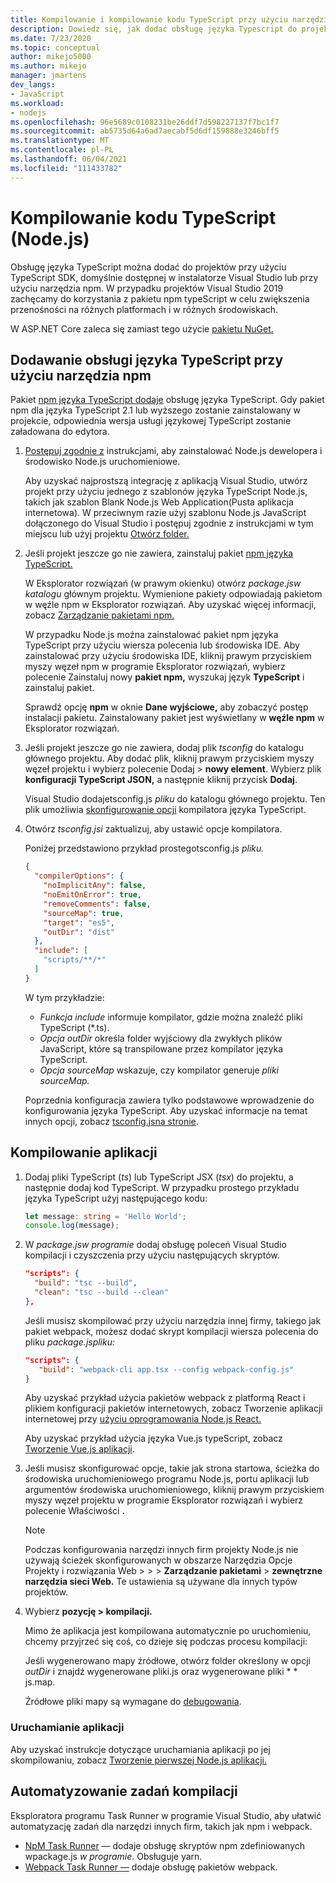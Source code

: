 ```yaml
---
title: Kompilowanie i kompilowanie kodu TypeScript przy użyciu narzędzia npm
description: Dowiedz się, jak dodać obsługę języka Typescript do projektów Visual Studio przy użyciu narzędzia Node Menedżer pakietów (npm).
ms.date: 7/23/2020
ms.topic: conceptual
author: mikejo5000
ms.author: mikejo
manager: jmartens
dev_langs:
- JavaScript
ms.workload:
- nodejs
ms.openlocfilehash: 96e5689c0108231be26ddf7d598227137f7bc1f7
ms.sourcegitcommit: ab5735d64a6ad7aecabf5d6df159888e3246bff5
ms.translationtype: MT
ms.contentlocale: pl-PL
ms.lasthandoff: 06/04/2021
ms.locfileid: "111433782"
---
```

# <a name="compile-typescript-code-nodejs"></a>Kompilowanie kodu TypeScript (Node.js)

Obsługę języka TypeScript można dodać do projektów przy użyciu TypeScript SDK, domyślnie dostępnej w instalatorze Visual Studio lub przy użyciu narzędzia npm. W przypadku projektów Visual Studio 2019 zachęcamy do korzystania z pakietu npm typeScript w celu zwiększenia przenośności na różnych platformach i w różnych środowiskach.

W ASP.NET Core zaleca się zamiast tego użycie [pakietu NuGet.](../javascript/compile-typescript-code-nuget.md)

## <a name="add-typescript-support-using-npm"></a>Dodawanie obsługi języka TypeScript przy użyciu narzędzia npm

Pakiet [npm języka TypeScript dodaje](https://www.npmjs.com/package/typescript) obsługę języka TypeScript. Gdy pakiet npm dla języka TypeScript 2.1 lub wyższego zostanie zainstalowany w projekcie, odpowiednia wersja usługi językowej TypeScript zostanie załadowana do edytora.

1. [Postępuj zgodnie z](../ide/quickstart-nodejs.md?toc=%252fvisualstudio%252fjavascript%252ftoc.json) instrukcjami, aby zainstalować Node.js dewelopera i środowisko Node.js uruchomieniowe.

   Aby uzyskać najprostszą integrację z aplikacją Visual Studio, utwórz projekt przy użyciu jednego z szablonów języka TypeScript Node.js, takich jak szablon Blank Node.js Web Application(Pusta aplikacja internetowa). W przeciwnym razie użyj szablonu Node.js JavaScript dołączonego do Visual Studio i postępuj zgodnie z instrukcjami w tym miejscu lub użyj projektu [Otwórz folder.](../javascript/develop-javascript-code-without-solutions-projects.md)

1. Jeśli projekt jeszcze go nie zawiera, zainstaluj pakiet [npm języka TypeScript.](https://www.npmjs.com/package/typescript)

   W Eksplorator rozwiązań (w prawym okienku) otwórz *package.jsw katalogu* głównym projektu. Wymienione pakiety odpowiadają pakietom w węźle npm w Eksplorator rozwiązań. Aby uzyskać więcej informacji, zobacz [Zarządzanie pakietami npm.](../javascript/npm-package-management.md)

   W przypadku Node.js można zainstalować pakiet npm języka TypeScript przy użyciu wiersza polecenia lub środowiska IDE. Aby zainstalować przy użyciu środowiska IDE, kliknij prawym przyciskiem myszy węzeł npm w programie Eksplorator rozwiązań, wybierz polecenie Zainstaluj nowy **pakiet npm,** wyszukaj język **TypeScript** i zainstaluj pakiet.

   Sprawdź opcję **npm** w oknie **Dane wyjściowe,** aby zobaczyć postęp instalacji pakietu. Zainstalowany pakiet jest wyświetlany w **węźle npm** w Eksplorator rozwiązań.

1. Jeśli projekt jeszcze go nie zawiera, dodaj plik *tsconfig* do katalogu głównego projektu. Aby dodać plik, kliknij prawym przyciskiem myszy węzeł projektu i wybierz polecenie Dodaj > **nowy element**. Wybierz plik **konfiguracji TypeScript JSON,** a następnie kliknij przycisk **Dodaj**.

   Visual Studio dodajetsconfig.js *pliku* do katalogu głównego projektu. Ten plik umożliwia [skonfigurowanie opcji](https://www.typescriptlang.org/docs/handbook/tsconfig-json.html) kompilatora języka TypeScript.

1. Otwórz *tsconfig.jsi* zaktualizuj, aby ustawić opcje kompilatora.

   Poniżej przedstawiono przykład prostegotsconfig.js *pliku.*

   ```json
   {
     "compilerOptions": {
       "noImplicitAny": false,
       "noEmitOnError": true,
       "removeComments": false,
       "sourceMap": true,
       "target": "es5",
       "outDir": "dist"
     },
     "include": [
       "scripts/**/*"
     ]
   }
   ```

   W tym przykładzie:
   - *Funkcja include* informuje kompilator, gdzie można znaleźć pliki TypeScript (*.ts).
   - *Opcja outDir* określa folder wyjściowy dla zwykłych plików JavaScript, które są transpilowane przez kompilator języka TypeScript.
   - *Opcja sourceMap* wskazuje, czy kompilator generuje *pliki sourceMap.*

   Poprzednia konfiguracja zawiera tylko podstawowe wprowadzenie do konfigurowania języka TypeScript. Aby uzyskać informacje na temat innych opcji, zobacz [tsconfig.jsna stronie](https://www.typescriptlang.org/docs/handbook/tsconfig-json.html).

## <a name="build-the-application"></a>Kompilowanie aplikacji

1. Dodaj pliki TypeScript (*ts*) lub TypeScript JSX (*tsx*) do projektu, a następnie dodaj kod TypeScript. W przypadku prostego przykładu języka TypeScript użyj następującego kodu:

   ```typescript
   let message: string = 'Hello World';
   console.log(message);
   ```

1. W *package.jsw programie* dodaj obsługę poleceń Visual Studio kompilacji i czyszczenia przy użyciu następujących skryptów.

   ```json
   "scripts": {
     "build": "tsc --build",
     "clean": "tsc --build --clean"
   },
   ```

   Jeśli musisz skompilować przy użyciu narzędzia innej firmy, takiego jak pakiet webpack, możesz dodać skrypt kompilacji wiersza polecenia do pliku *package.jspliku:*

   ```json
   "scripts": {
      "build": "webpack-cli app.tsx --config webpack-config.js"
   }
   ```

   Aby uzyskać przykład użycia pakietów webpack z platformą React i plikiem konfiguracji pakietów internetowych, zobacz Tworzenie aplikacji internetowej przy [użyciu oprogramowania Node.js React.](../javascript/tutorial-nodejs-with-react-and-jsx.md)

   Aby uzyskać przykład użycia języka Vue.js typeScript, zobacz [Tworzenie Vue.js aplikacji](/javascript/create-application-with-vuejs).

1. Jeśli musisz skonfigurować opcje, takie jak strona startowa, ścieżka do środowiska uruchomieniowego programu Node.js, portu aplikacji lub argumentów środowiska uruchomieniowego, kliknij prawym przyciskiem myszy węzeł projektu w programie Eksplorator rozwiązań i wybierz polecenie Właściwości **.**

   >[!NOTE]
   > Podczas konfigurowania narzędzi innych firm projekty Node.js nie używają ścieżek skonfigurowanych w obszarze Narzędzia Opcje Projekty i rozwiązania Web  >    >    >  **Zarządzanie pakietami**  >  **zewnętrzne narzędzia sieci Web.** Te ustawienia są używane dla innych typów projektów.

1. Wybierz **pozycję > kompilacji.**

   Mimo że aplikacja jest kompilowana automatycznie po uruchomieniu, chcemy przyjrzeć się coś, co dzieje się podczas procesu kompilacji:

   Jeśli wygenerowano mapy źródłowe, otwórz folder określony w opcji *outDir* i znajdź wygenerowane pliki.js oraz wygenerowane pliki \* \* js.map.

   Źródłowe pliki mapy są wymagane do [debugowania](../javascript/debug-nodejs.md).

### <a name="run-the-application"></a>Uruchamianie aplikacji

Aby uzyskać instrukcje dotyczące uruchamiania aplikacji po jej skompilowaniu, zobacz [Tworzenie pierwszej Node.js aplikacji.](../ide/quickstart-nodejs.md?toc=%252fvisualstudio%252fjavascript%252ftoc.json#run-the-app)

## <a name="automate-build-tasks"></a>Automatyzowanie zadań kompilacji

Eksploratora programu Task Runner w programie Visual Studio, aby ułatwić automatyzację zadań dla narzędzi innych firm, takich jak npm i webpack.

- [NpM Task Runner](https://marketplace.visualstudio.com/items?itemName=MadsKristensen.NPMTaskRunner) — dodaje obsługę skryptów npm zdefiniowanych wpackage.js *w programie*. Obsługuje yarn.
- [Webpack Task Runner —](https://marketplace.visualstudio.com/items?itemName=MadsKristensen.WebPackTaskRunner) dodaje obsługę pakietów webpack.

